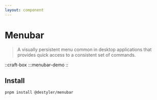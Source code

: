 ```yaml
---
layout: component
---
```


# Menubar

> A visually persistent menu common in desktop applications that provides quick access to a consistent set of commands.

::craft-box
:::menubar-demo
::

## Install

```bash
pnpm install @destyler/menubar
```
